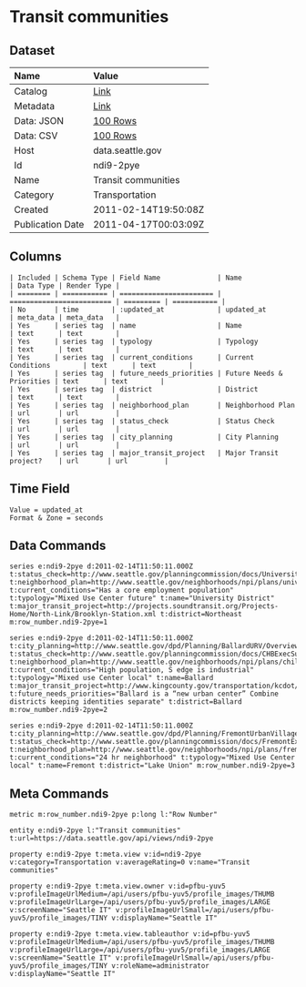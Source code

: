# Transit communities

## Dataset

| Name | Value |
| :--- | :---- |
| Catalog | [Link](https://catalog.data.gov/dataset/transit-communities-fa210) |
| Metadata | [Link](https://data.seattle.gov/api/views/ndi9-2pye) |
| Data: JSON | [100 Rows](https://data.seattle.gov/api/views/ndi9-2pye/rows.json?max_rows=100) |
| Data: CSV | [100 Rows](https://data.seattle.gov/api/views/ndi9-2pye/rows.csv?max_rows=100) |
| Host | data.seattle.gov |
| Id | ndi9-2pye |
| Name | Transit communities |
| Category | Transportation |
| Created | 2011-02-14T19:50:08Z |
| Publication Date | 2011-04-17T00:03:09Z |

## Columns

```ls
| Included | Schema Type | Field Name              | Name                      | Data Type | Render Type |
| ======== | =========== | ======================= | ========================= | ========= | =========== |
| No       | time        | :updated_at             | updated_at                | meta_data | meta_data   |
| Yes      | series tag  | name                    | Name                      | text      | text        |
| Yes      | series tag  | typology                | Typology                  | text      | text        |
| Yes      | series tag  | current_conditions      | Current Conditions        | text      | text        |
| Yes      | series tag  | future_needs_priorities | Future Needs & Priorities | text      | text        |
| Yes      | series tag  | district                | District                  | text      | text        |
| Yes      | series tag  | neighborhood_plan       | Neighborhood Plan         | url       | url         |
| Yes      | series tag  | status_check            | Status Check              | url       | url         |
| Yes      | series tag  | city_planning           | City Planning             | url       | url         |
| Yes      | series tag  | major_transit_project   | Major Transit project?    | url       | url         |
```

## Time Field

```ls
Value = updated_at
Format & Zone = seconds
```

## Data Commands

```ls
series e:ndi9-2pye d:2011-02-14T11:50:11.000Z t:status_check=http://www.seattle.gov/planningcommission/docs/UniversityCommunityExecSummary.pdf t:neighborhood_plan=http://www.seattle.gov/neighborhoods/npi/plans/university/ t:current_conditions="Has a core employment population" t:typology="Mixed Use Center future" t:name="University District" t:major_transit_project=http://projects.soundtransit.org/Projects-Home/North-Link/Brooklyn-Station.xml t:district=Northeast m:row_number.ndi9-2pye=1

series e:ndi9-2pye d:2011-02-14T11:50:11.000Z t:city_planning=http://www.seattle.gov/dpd/Planning/BallardURV/Overview/default.asp t:status_check=http://www.seattle.gov/planningcommission/docs/CHBExecSummary.pdf t:neighborhood_plan=http://www.seattle.gov/neighborhoods/npi/plans/chill/ t:current_conditions="High population, S edge is industrial" t:typology="Mixed use Center local" t:name=Ballard t:major_transit_project=http://www.kingcounty.gov/transportation/kcdot/MetroTransit/RapidRide/DLine.aspx t:future_needs_priorities="Ballard is a “new urban center” Combine districts keeping identities separate" t:district=Ballard m:row_number.ndi9-2pye=2

series e:ndi9-2pye d:2011-02-14T11:50:11.000Z t:city_planning=http://www.seattle.gov/dpd/Planning/FremontUrbanVillageRezone/Overview/default.asp t:status_check=http://www.seattle.gov/planningcommission/docs/FremontExecSummary.pdf t:neighborhood_plan=http://www.seattle.gov/neighborhoods/npi/plans/fremont/ t:current_conditions="24 hr neighborhood" t:typology="Mixed Use Center local" t:name=Fremont t:district="Lake Union" m:row_number.ndi9-2pye=3
```

## Meta Commands

```ls
metric m:row_number.ndi9-2pye p:long l:"Row Number"

entity e:ndi9-2pye l:"Transit communities" t:url=https://data.seattle.gov/api/views/ndi9-2pye

property e:ndi9-2pye t:meta.view v:id=ndi9-2pye v:category=Transportation v:averageRating=0 v:name="Transit communities"

property e:ndi9-2pye t:meta.view.owner v:id=pfbu-yuv5 v:profileImageUrlMedium=/api/users/pfbu-yuv5/profile_images/THUMB v:profileImageUrlLarge=/api/users/pfbu-yuv5/profile_images/LARGE v:screenName="Seattle IT" v:profileImageUrlSmall=/api/users/pfbu-yuv5/profile_images/TINY v:displayName="Seattle IT"

property e:ndi9-2pye t:meta.view.tableauthor v:id=pfbu-yuv5 v:profileImageUrlMedium=/api/users/pfbu-yuv5/profile_images/THUMB v:profileImageUrlLarge=/api/users/pfbu-yuv5/profile_images/LARGE v:screenName="Seattle IT" v:profileImageUrlSmall=/api/users/pfbu-yuv5/profile_images/TINY v:roleName=administrator v:displayName="Seattle IT"
```